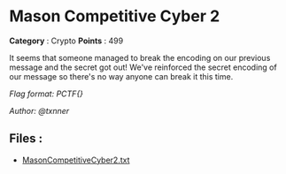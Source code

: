 # Mason Competitive Cyber 2

**Category** : Crypto
**Points** : 499

It seems that someone managed to break the encoding on our previous message and the secret got out! We've reinforced the secret encoding of our message so there's no way anyone can break it this time.

*Flag format: PCTF{}*

*Author: @txnner*

## Files : 
 - [MasonCompetitiveCyber2.txt](./MasonCompetitiveCyber2.txt)


